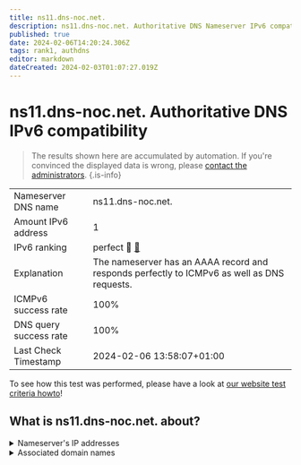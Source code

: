 ```yaml
---
title: ns11.dns-noc.net.
description: ns11.dns-noc.net. Authoritative DNS Nameserver IPv6 compatibility
published: true
date: 2024-02-06T14:20:24.306Z
tags: rank1, authdns
editor: markdown
dateCreated: 2024-02-03T01:07:27.019Z
---
```


# ns11.dns-noc.net. Authoritative DNS IPv6 compatibility

> The results shown here are accumulated by automation. If you're convinced the displayed data is wrong, please [contact the administrators](/howto/chat). 
{.is-info}




|   |   |
| - | - |
| Nameserver DNS name | ns11.dns-noc.net.
| Amount IPv6 address | 1
| IPv6 ranking | perfect :1st_place_medal: [🔗](/howto/ranking) |
| Explanation | The nameserver has an AAAA record and responds perfectly to ICMPv6 as well as DNS requests. |
| ICMPv6 success rate | 100%|
| DNS query success rate | 100% |
| Last Check Timestamp | 2024-02-06 13:58:07+01:00 |

To see how this test was performed, please have a look at [our website test criteria howto](/howto/testcriteria/authdns)!


## What is ns11.dns-noc.net. about?




<details>
<summary>Nameserver's IP addresses</summary>

2a0d:2a00:ab2::11

</details>



<details>
<summary>Associated domain names</summary>

noc.social

</details>
